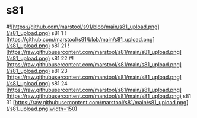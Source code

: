 # s81
#![https://github.com/marstool/s91/blob/main/s81_upload.png](/s81_upload.png)
s81 1
![https://github.com/marstool/s91/blob/main/s81_upload.png](/s81_upload.png)
s81 21
![https://raw.githubusercontent.com/marstool/s81/main/s81_upload.png](/s81_upload.png)
s81 22
#![https://raw.githubusercontent.com/marstool/s81/main/s81_upload.png](/s81_upload.png)
s81 23
[https://raw.githubusercontent.com/marstool/s81/main/s81_upload.png](/s81_upload.png)
s81 24
[https://raw.githubusercontent.com/marstool/s81/main/s81_upload.png](https://raw.githubusercontent.com/marstool/s81/main/s81_upload.png)
s81 31
[https://raw.githubusercontent.com/marstool/s81/main/s81_upload.png](/s81_upload.png|width=150)
